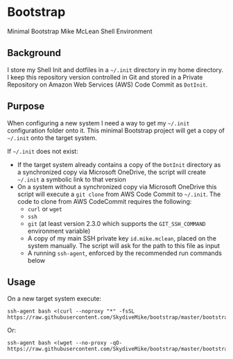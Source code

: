 # Bootstrap

Minimal Bootstrap Mike McLean Shell Environment

## Background

I store my Shell Init and dotfiles in a `~/.init`
directory in my home directory. I keep this repository version
controlled in Git and stored in a Private Repository on Amazon Web
Services (AWS) Code Commit as `DotInit`.

## Purpose

When configuring a new system I need a way to get my `~/.init`
configuration folder onto it. This minimal Bootstrap project will get
a copy of `~/.init` onto the target system.

If `~/.init` does not exist:

- If the target system already contains a copy of the `DotInit`
  directory as a synchronized copy via Microsoft OneDrive, the script
  will create `~/.init` a symbolic link to that version
- On a system without a synchronized copy via Microsoft OneDrive this
  script will execute a `git clone` from AWS Code Commit to `~/.init`.
  The code to clone from AWS CodeCommit requires the following:
    - `curl` or `wget`
    - `ssh`
    - `git` (at least version 2.3.0 which supports the
    `GIT_SSH_COMMAND` environment variable)
    - A copy of my main SSH private key `id.mike.mclean`, placed on
    the system manually. The script will ask for the path to this file
    as input
    - A running `ssh-agent`, enforced by the recommended run commands below

## Usage

On a new target system execute:

``` shell
ssh-agent bash <(curl --noproxy "*" -fsSL https://raw.githubusercontent.com/SkydiveMike/bootstrap/master/bootstrap.sh)
```

Or:

``` shell
ssh-agent bash <(wget --no-proxy -qO-  https://raw.githubusercontent.com/SkydiveMike/bootstrap/master/bootstrap.sh)
```
